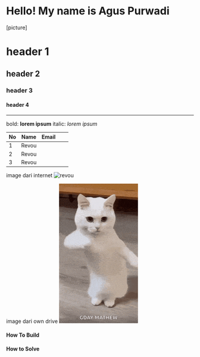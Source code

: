 # Hello! My name is **Agus Purwadi**
[picture]
# header 1
## header 2
### header 3
#### header 4

---

bold: **lorem ipsum**
italic: _lorem ipsum_

| No | Name  | Email |   |   |
|----|-------|-------|---|---|
| 1  | Revou |       |   |   |
| 2  | Revou |       |   |   |
| 3  | Revou |       |   |   |

image dari internet
![revou](https://journal.revou.co/content/images/2022/10/10072022---Journal-Refresh-Banner-Kenalan.png)

image dari own drive
![revou](asset/cool-fun.gif)


#### How To Build

#### How to Solve
